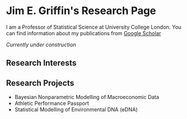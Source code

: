 # Jim E. Griffin's Research Page

I am a Professor of Statistical Science at University College London. You can find information about my publications from [Google Scholar](https://scholar.google.com/citations?hl=en&user=vPUFsJcAAAAJ)

*Currently under construction*

## Research Interests

## Research Projects
- Bayesian Nonparametric Modelling of Macroeconomic Data
- Athletic Performance Passport
- Statistical Modelling of Environmental DNA (eDNA)







